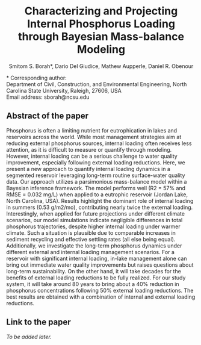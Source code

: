 <h1 align="center">Characterizing and Projecting Internal Phosphorus Loading through Bayesian Mass-balance Modeling</h1> 
<p align="center">Smitom S. Borah*, Dario Del Giudice, Mathew Aupperle, Daniel R. Obenour </p> 
<p align="left">* Corresponding author: <br />Department of Civil, Construction, and Environmental Engineering, North Carolina State University, Raleigh, 27606, USA <br />Email address: sborah@ncsu.edu
</p> 

<h2 align="left">Abstract of the paper</h2>
<p align="left">
Phosphorus is often a limiting nutrient for eutrophication in lakes and reservoirs across the world. While most management strategies aim at reducing external phosphorus sources, internal loading often receives less attention, as it is difficult to measure or quantify through modeling. However, internal loading can be a serious challenge to water quality improvement, especially following external loading reductions. Here, we present a new approach to quantify internal loading dynamics in a segmented reservoir leveraging long-term routine surface-water quality data. Our approach utilizes a parsimonious mass-balance model within a Bayesian inference framework. The model performs well (R2 = 57% and RMSE = 0.032 mg/L) when applied to a eutrophic reservoir (Jordan Lake, North Carolina, USA). Results highlight the dominant role of internal loading in summers (0.53 g/m2/mo), contributing nearly twice the external loading. Interestingly, when applied for future projections under different climate scenarios, our model simulations indicate negligible differences in total phosphorus trajectories, despite higher internal loading under warmer climate. Such a situation is plausible due to comparable increases in sediment recycling and effective settling rates  (all else being equal). Additionally, we investigate the long-term phosphorus dynamics under different external and internal loading management scenarios. For a reservoir with significant internal loading, in-lake management    alone can bring out immediate water quality improvements but raises questions about long-term sustainability. On the other hand, it will take decades for the benefits of external loading reductions to be fully realized.   For our study system, it will take around 80 years to bring about a 40% reduction in phosphorus concentrations following 50% external loading reductions. The best results are obtained with a combination of internal and external loading reductions.
</p>

<h2 align="left">Link to the paper</h2>

_To be added later._
